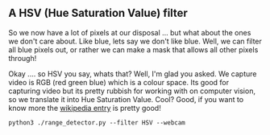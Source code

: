 ## A HSV (Hue Saturation Value) filter

So we now have a lot of pixels at our disposal ... but what about the ones we don't care about. Like blue, lets say we don't like blue. Well, we can filter all blue pixels out, or rather we can make a mask that allows all other pixels through!

Okay .... so HSV you say, whats that? Well, I'm glad you asked. We capture video is RGB (red green blue) which is a colour space. Its good for capturing video but its pretty rubbish for working with on computer vision, so we translate it into Hue Saturation Value. Cool? Good, if you want to know more the [wikipedia entry](https://en.wikipedia.org/wiki/HSL_and_HSV) is pretty good!

```
python3 ./range_detector.py --filter HSV --webcam
```

